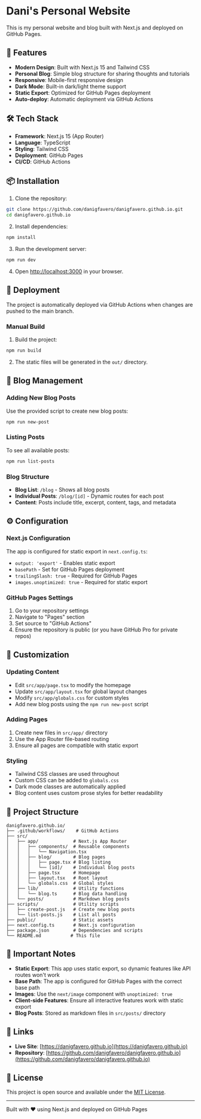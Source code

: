 # Dani's Personal Website

This is my personal website and blog built with Next.js and deployed on GitHub Pages.

## 🚀 Features

- **Modern Design**: Built with Next.js 15 and Tailwind CSS
- **Personal Blog**: Simple blog structure for sharing thoughts and tutorials
- **Responsive**: Mobile-first responsive design
- **Dark Mode**: Built-in dark/light theme support
- **Static Export**: Optimized for GitHub Pages deployment
- **Auto-deploy**: Automatic deployment via GitHub Actions

## 🛠️ Tech Stack

- **Framework**: Next.js 15 (App Router)
- **Language**: TypeScript
- **Styling**: Tailwind CSS
- **Deployment**: GitHub Pages
- **CI/CD**: GitHub Actions

## 📦 Installation

1. Clone the repository:
```bash
git clone https://github.com/danigfavero/danigfavero.github.io.git
cd danigfavero.github.io
```

2. Install dependencies:
```bash
npm install
```

3. Run the development server:
```bash
npm run dev
```

4. Open [http://localhost:3000](http://localhost:3000) in your browser.

## 🚀 Deployment

The project is automatically deployed via GitHub Actions when changes are pushed to the main branch.

### Manual Build

1. Build the project:
```bash
npm run build
```

2. The static files will be generated in the `out/` directory.

## 📝 Blog Management

### Adding New Blog Posts

Use the provided script to create new blog posts:
```bash
npm run new-post
```

### Listing Posts

To see all available posts:
```bash
npm run list-posts
```

### Blog Structure

- **Blog List**: `/blog` - Shows all blog posts
- **Individual Posts**: `/blog/[id]` - Dynamic routes for each post
- **Content**: Posts include title, excerpt, content, tags, and metadata

## ⚙️ Configuration

### Next.js Configuration

The app is configured for static export in `next.config.ts`:

- `output: 'export'` - Enables static export
- `basePath` - Set for GitHub Pages deployment
- `trailingSlash: true` - Required for GitHub Pages
- `images.unoptimized: true` - Required for static export

### GitHub Pages Settings

1. Go to your repository settings
2. Navigate to "Pages" section
3. Set source to "GitHub Actions"
4. Ensure the repository is public (or you have GitHub Pro for private repos)

## 🔧 Customization

### Updating Content

- Edit `src/app/page.tsx` to modify the homepage
- Update `src/app/layout.tsx` for global layout changes
- Modify `src/app/globals.css` for custom styles
- Add new blog posts using the `npm run new-post` script

### Adding Pages

1. Create new files in `src/app/` directory
2. Use the App Router file-based routing
3. Ensure all pages are compatible with static export

### Styling

- Tailwind CSS classes are used throughout
- Custom CSS can be added to `globals.css`
- Dark mode classes are automatically applied
- Blog content uses custom prose styles for better readability

## 📁 Project Structure

```
danigfavero.github.io/
├── .github/workflows/    # GitHub Actions
├── src/
│   ├── app/             # Next.js App Router
│   │   ├── components/  # Reusable components
│   │   │   └── Navigation.tsx
│   │   ├── blog/        # Blog pages
│   │   │   ├── page.tsx # Blog listing
│   │   │   └── [id]/    # Individual blog posts
│   │   ├── page.tsx     # Homepage
│   │   ├── layout.tsx   # Root layout
│   │   └── globals.css  # Global styles
│   ├── lib/             # Utility functions
│   │   └── blog.ts      # Blog data handling
│   └── posts/           # Markdown blog posts
├── scripts/             # Utility scripts
│   ├── create-post.js   # Create new blog posts
│   └── list-posts.js    # List all posts
├── public/              # Static assets
├── next.config.ts       # Next.js configuration
├── package.json         # Dependencies and scripts
└── README.md           # This file
```

## 🚨 Important Notes

- **Static Export**: This app uses static export, so dynamic features like API routes won't work
- **Base Path**: The app is configured for GitHub Pages with the correct base path
- **Images**: Use the `next/image` component with `unoptimized: true`
- **Client-side Features**: Ensure all interactive features work with static export
- **Blog Posts**: Stored as markdown files in `src/posts/` directory

## 🔗 Links

- **Live Site**: [https://danigfavero.github.io](https://danigfavero.github.io)
- **Repository**: [https://github.com/danigfavero/danigfavero.github.io](https://github.com/danigfavero/danigfavero.github.io)

## 📝 License

This project is open source and available under the [MIT License](LICENSE).

---

Built with ❤️ using Next.js and deployed on GitHub Pages
